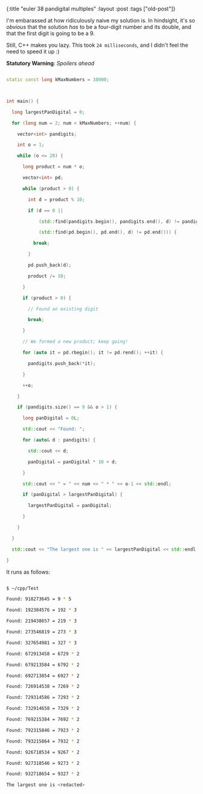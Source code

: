 {:title "euler 38 pandigital multiples"
:layout :post
 :tags ["old-post"]}



I'm embarassed at how ridiculously naive my solution is. In hindsight, it's so _obvious_ that the solution _has_ to be a four-digit number and its double, and that the first digit is going to be a 9.



Still, C++ makes you lazy. This took `24 milliseconds`, and I didn't feel the need to speed it up :)



**Statutory Warning**: _Spoilers ahead_



```c++

static const long kMaxNumbers = 10000;



int main() {

  long largestPanDigital = 0;

  for (long num = 2; num < kMaxNumbers; ++num) {

    vector<int> pandigits;

    int o = 1;

    while (o <= 20) {

      long product = num * o;

      vector<int> pd;

      while (product > 0) {

        int d = product % 10;

        if (d == 0 ||

            (std::find(pandigits.begin(), pandigits.end(), d) != pandigits.end()) ||

            (std::find(pd.begin(), pd.end(), d) != pd.end())) {

          break;

        }

        pd.push_back(d);

        product /= 10;

      }

      if (product > 0) {

        // Found an existing digit

        break;

      }

      // We formed a new product; keep going!

      for (auto it = pd.rbegin(); it != pd.rend(); ++it) {

        pandigits.push_back(*it);

      }

      ++o;

    }

    if (pandigits.size() == 9 && o > 1) {

      long panDigital = 0L;

      std::cout << "Found: ";

      for (auto& d : pandigits) {

        std::cout << d;

        panDigital = panDigital * 10 + d;

      }

      std::cout << " = " << num << " * " << o-1 << std::endl;

      if (panDigital > largestPanDigital) {

        largestPanDigital = panDigital;

      }

    }

  }

  std::cout << "The largest one is " << largestPanDigital << std::endl;

}

```



It runs as follows:



```sh

$ ~/cpp/Test

Found: 918273645 = 9 * 5

Found: 192384576 = 192 * 3

Found: 219438657 = 219 * 3

Found: 273546819 = 273 * 3

Found: 327654981 = 327 * 3

Found: 672913458 = 6729 * 2

Found: 679213584 = 6792 * 2

Found: 692713854 = 6927 * 2

Found: 726914538 = 7269 * 2

Found: 729314586 = 7293 * 2

Found: 732914658 = 7329 * 2

Found: 769215384 = 7692 * 2

Found: 792315846 = 7923 * 2

Found: 793215864 = 7932 * 2

Found: 926718534 = 9267 * 2

Found: 927318546 = 9273 * 2

Found: 932718654 = 9327 * 2

The largest one is <redacted>

```
